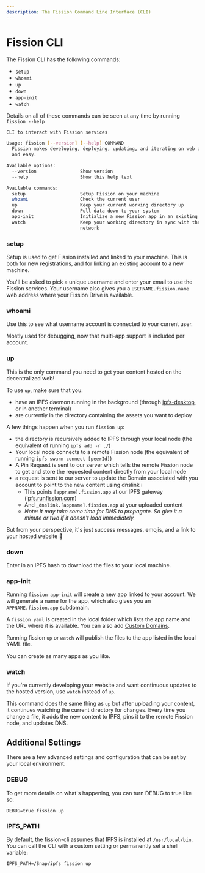 ```yaml
---
description: The Fission Command Line Interface (CLI)
---
```


# Fission CLI

The Fission CLI has the following commands:

* `setup`
* `whoami`
* `up`
* `down`
* `app-init`
* `watch`

Details on all of these commands can be seen at any time by running `fission --help`

```bash
CLI to interact with Fission services

Usage: fission [--version] [--help] COMMAND
  Fission makes developing, deploying, updating, and iterating on web apps quick
  and easy.

Available options:
  --version                Show version
  --help                   Show this help text

Available commands:
  setup                    Setup Fission on your machine
  whoami                   Check the current user
  up                       Keep your current working directory up
  down                     Pull data down to your system
  app-init                 Initialize a new Fission app in an existing directory
  watch                    Keep your working directory in sync with the IPFS
                           network
```

### setup

Setup is used to get Fission installed and linked to your machine. This is both for new registrations, and for linking an existing account to a new machine.

You'll be asked to pick a unique username and enter your email to use the Fission services. Your username also gives you a `USERNAME.fission.name` web address where your Fission Drive is available.

### whoami

Use this to see what username account is connected to your current user.

Mostly used for debugging, now that multi-app support is included per account.

### up

This is the only command you need to get your content hosted on the decentralized web!

To use `up`, make sure that you:

* have an IPFS daemon running in the background \(through [ipfs-desktop](https://github.com/ipfs-shipyard/ipfs-desktop), or in another terminal\) 
* are currently in the directory containing the assets you want to deploy

A few things happen when you run `fission up`:

* the directory is recursively added to IPFS through your local node  \(the equivalent of running `ipfs add -r ./`\)
* Your local node connects to a remote Fission node  \(the equivalent of running `ipfs swarm connect [peerId]`\)
* A Pin Request is sent to our server which tells the remote Fission node to get and store the requested content directly from your local node
* a request is sent to our server to update the Domain associated with you account to point to the new content using dnslink ℹ 
  * This points `[appname].fission.app` at our IPFS gateway \([ipfs.runfission.com](https://ipfs.runfission.com/ipfs/Qmaisz6NMhDB51cCvNWa1GMS7LU1pAxdF4Ld6Ft9kZEP2a)\)
  * And `_dnslink.[appname].fission.app` at your uploaded content
  * _Note: It may take some time for DNS to propagate. So give it a minute or two if it doesn't load immediately._

But from your perspective, it's just success messages, emojis, and a link to your hosted website 🚀

### down

Enter in an IPFS hash to download the files to your local machine.

### app-init

Running `fission app-init` will create a new app linked to your account. We will generate a name for the app, which also gives you an `APPNAME.fission.app` subdomain.

A `fission.yaml` is created in the local folder which lists the app name and the URL where it is available. You can also add [Custom Domains](custom-domains/).

Running fission `up` or `watch` will publish the files to the app listed in the local YAML file.

You can create as many apps as you like.

### watch

If you're currently developing your website and want continuous updates to the hosted version, use `watch` instead of `up`.

This command does the same thing as `up` but after uploading your content, it continues watching the current directory for changes. Every time you change a file, it adds the new content to IPFS, pins it to the remote Fission node, and updates DNS.

## Additional Settings

There are a few advanced settings and configuration that can be set by your local environment.

### DEBUG

To get more details on what's happening, you can turn DEBUG to true like so:

```text
DEBUG=true fission up
```

### IPFS\_PATH

By default, the fission-cli assumes that IPFS is installed at `/usr/local/bin`. You can call the CLI with a custom setting or permanently set a shell variable:

```text
IPFS_PATH=/Snap/ipfs fission up
```

